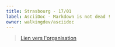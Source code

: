 ```yaml
---
title: Strasbourg - 17/01
label: AsciiDoc - Markdown is not dead !
owner: walkingdev/asciidoc
---
```


> [Lien vers l'organisation](http://github.com/walkingdev)
